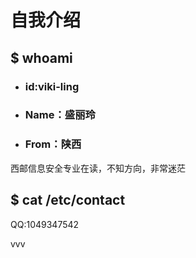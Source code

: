 # 自我介绍

## $ whoami

- ### id:viki-ling

- ### Name：盛丽玲

- ### From：陕西

西邮信息安全专业在读，不知方向，非常迷茫

## $ cat /etc/contact

QQ:1049347542

vvv

